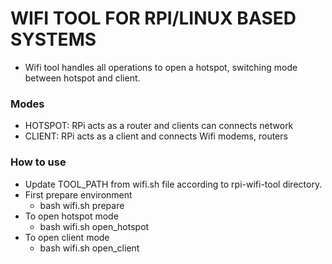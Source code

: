 # WIFI TOOL FOR RPI/LINUX BASED SYSTEMS
- Wifi tool handles all operations to open a hotspot,
switching mode between hotspot and client.

### Modes
* HOTSPOT: RPi acts as a router and clients can connects network
* CLIENT: RPi acts as a client and connects Wifi modems, routers


### How to use
* Update TOOL_PATH from wifi.sh file according to rpi-wifi-tool directory.
* First prepare environment
    - bash wifi.sh prepare
* To open hotspot mode
    - bash wifi.sh open_hotspot
* To open client mode
    - bash wifi.sh open_client
